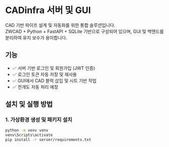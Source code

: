 # CADinfra 서버 및 GUI

CAD 기반 파이프 설계 및 자동화를 위한 통합 솔루션입니다.  
ZWCAD + Python + FastAPI + SQLite 기반으로 구성되어 있으며, GUI 및 백엔드를 분리하여 유지 보수가 용이합니다.

## 기능

- ✅ 서버 기반 로그인 및 회원가입 (JWT 인증)
- ✅ 로그인 토큰 자동 저장 및 재사용
- ✅ GUI에서 CAD 블럭 삽입 및 시트 기반 작업
- ✅ 전개도 자동 처리 예정

## 설치 및 실행 방법

### 1. 가상환경 생성 및 패키지 설치

```bash
python -m venv venv
venv\Scripts\activate
pip install -r server/requirements.txt
